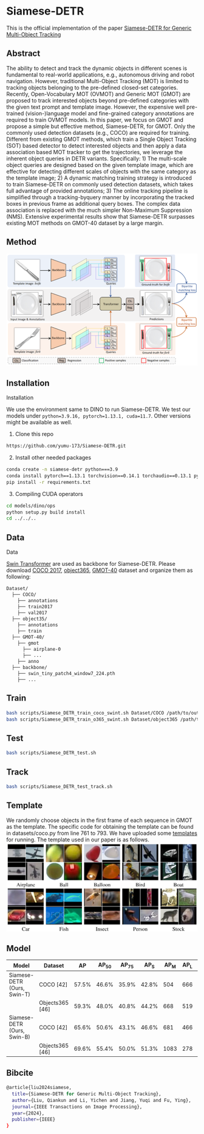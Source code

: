# Siamese-DETR

This is the official implementation of the paper [Siamese-DETR for Generic Multi-Object Tracking](https://ieeexplore.ieee.org/abstract/document/10571840/)

## Abstract

The ability to detect and track the dynamic objects in different scenes is fundamental to real-world applications, e.g., autonomous driving and robot navigation. However, traditional Multi-Object Tracking (MOT) is limited to tracking objects belonging to the pre-defined closed-set categories. Recently, Open-Vocabulary MOT (OVMOT) and Generic MOT (GMOT) are proposed to track interested objects beyond pre-defined categories with the given text prompt and template image. However, the expensive well pre-trained (vision-)language model and fine-grained category annotations are required to train OVMOT models. In this paper, we focus on GMOT and propose a simple but effective method, Siamese-DETR, for GMOT. Only the commonly used detection datasets (e.g., COCO) are required for training. Different from existing GMOT methods, which train a Single Object Tracking (SOT) based detector to detect interested objects and then apply a data association based MOT tracker to get the trajectories, we leverage the inherent object queries in DETR variants. Specifically: 1) The multi-scale object queries are designed based on the given template image, which are effective for detecting different scales of objects with the same category as the template image; 2) A dynamic matching training strategy is introduced to train Siamese-DETR on commonly used detection datasets, which takes full advantage of provided annotations; 3) The online tracking pipeline is simplified through a tracking-byquery manner by incorporating the tracked boxes in previous frame as additional query boxes. The complex data association is replaced with the much simpler Non-Maximum Suppression (NMS). Extensive experimental results show that Siamese-DETR surpasses existing MOT methods on GMOT-40 dataset by a large margin.

## Method

![Method](image/method.png)

## Installation

<html>
  <summary>Installation</summary>
  
  We use the environment same to DINO to run Siamese-DETR. 
  We test our models under ```python=3.9.16, pytorch=1.13.1, cuda=11.7```. Other versions might be available as well. 

   1. Clone this repo
   ```sh
   https://github.com/yumu-173/Siamese-DETR.git
   ```

   2. Install other needed packages
   ```sh
   conda create -n siamese-detr python===3.9
   conda install pytorch==1.13.1 torchvision==0.14.1 torchaudio==0.13.1 pytorch-cuda=11.7 -c pytorch -c nvidia
   pip install -r requirements.txt
   ```

   3. Compiling CUDA operators
   ```sh
   cd models/dino/ops
   python setup.py build install
   cd ../../..
   ```
</html>

## Data

<html>
  <summary>Data</summary>

[Swin Transformer](https://github.com/microsoft/Swin-Transformer) are used as backbone for Siamese-DETR.
Please download [COCO 2017](https://cocodataset.org/), [object365](https://www.objects365.org/overview.html), [GMOT-40](https://spritea.github.io/GMOT40/) dataset and organize them as following:
```
Dataset/
  ├── COCO/
    ├── annotations
    ├── train2017
    ├── val2017
  ├── object35/
    ├── annotations
    ├── train
  ├── GMOT-40/
    ├── gmot
      ├── airplane-0
      ├── ...
    ├── anno
  ├── backbone/
    ├── swin_tiny_patch4_window7_224.pth
    ├── ...
```
</html>

## Train
  ```sh
  bash scripts/Siamese_DETR_train_coco_swint.sh Dataset/COCO /path/to/output-dir/ template-number
  bash scripts/Siamese_DETR_train_o365_swint.sh Dataset/object365 /path/to/output-dir/ template-number
  ```

## Test

  ```sh
  bash scripts/Siamese_DETR_test.sh
  ```

## Track
  ```sh
  bash scripts/Siamese_DETR_test_track.sh
  ```

## Template

We randomly choose objects in the first frame of each sequence in GMOT as the template. The specific code for obtaining the template can be found in datasets/coco.py from line 761 to 793. We have uploaded some [templates](template) for running. The template used in our paper is as follows. 
![Template](image/template.png)

## Model

| Model                            | Dataset      | AP    | AP<sub>50  | AP<sub>75  | AP<sub>S   | AP<sub>M   | AP<sub>L    | Checkpoint |
|----------------------------------|--------------|-------|-------|-------|-------|-------|--------|---------|
| Siamese-DETR (Ours, Swin-T)      | COCO [42]    | 57.5% | 46.6% | 35.9% | 42.8% | 504   | 666    | [Baidu](https://pan.baidu.com/s/1Mv7WyUlrHbFrjrc_lCzyxA?pwd=9iwb)   |
|                                  | Objects365 [46] | 59.3% | 48.0% | 40.8% | 44.2% | 668   | 519    | [Baidu](https://pan.baidu.com/s/1RvdJRmrYaYM_izbFyZvHNw?pwd=ekhr)   |
| Siamese-DETR (Ours, Swin-B)      | COCO [42]    | 65.6% | 50.6% | 43.1% | 46.6% | 681   | 466    | -   |
|                                  | Objects365 [46] | 69.6% | 55.4% | 50.0% | 51.3% | 1083  | 278    | -   |


## Bibcite

```sh
@article{liu2024siamese,
  title={Siamese-DETR for Generic Multi-Object Tracking},
  author={Liu, Qiankun and Li, Yichen and Jiang, Yuqi and Fu, Ying},
  journal={IEEE Transactions on Image Processing},
  year={2024},
  publisher={IEEE}
}
```